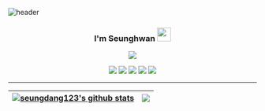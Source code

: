 ![header](https://capsule-render.vercel.app/api?type=transparent&fontColor=F6F6F4&height=200&section=header&fontSize=70&text=Welcome!&animation=fadeIn&fontAlign=50)

<h3 align="center">
  I'm Seunghwan
  <img src="https://media.giphy.com/media/hvRJCLFzcasrR4ia7z/giphy.gif" width="28">
</h3>

<p align="center">
  <a href="https://github.com/DenverCoder1/readme-typing-svg"><img src="https://readme-typing-svg.herokuapp.com/?font=&color=%23F8F8F8&center=true&width=440&height=45&vCenter=true&size=22&lines=Let's+be+a+nice+developer.;Stay+foolish..."></a>
</p>


<div align=center>
  <img src="https://img.shields.io/badge/HTML5-0E1117?style=flat-square&logo=HTML5&logoColor=E34F26"/>
  <img src="https://img.shields.io/badge/CSS3-0E1117?style=flat-square&logo=CSS3&logoColor=1572B6"/>
  <img src="https://img.shields.io/badge/JavaScript-0E1117?style=flat-square&logo=JavaScript&logoColor=F7DF1E"/>
  <img src="https://img.shields.io/badge/TypeScript-0E1117?style=flat-square&logo=TypeScript&logoColor=3178C6"/>
  <img src="https://img.shields.io/badge/React-0E1117?style=flat-square&logo=React&logoColor=61DAFB"/>
</div>

<hr />

| <a href="https://github.com/anuraghazra/github-readme-stats"><img align="center" src="https://github-readme-stats.vercel.app/api?username=seungdang123&show_icons=true&include_all_commits=true&theme=tokyonight&hide_border=true" alt="seungdang123's github stats" /></a> | <a href="https://github.com/anuraghazra/github-readme-stats"><img align="center" src="https://github-readme-stats.vercel.app/api/top-langs/?username=seungdang123&layout=compact&theme=tokyonight&hide_border=true" /></a> |
| ------------- | ------------- |
